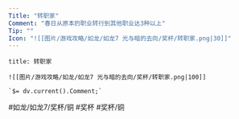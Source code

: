 ```yaml
---
Title: "转职家"
Comment: "春日从原本的职业转行到其他职业达3种以上"
Tip: ""
Icon: "![[图片/游戏攻略/如龙/如龙7 光与暗的去向/奖杯/转职家.png|30]]"
---
```

```ad-common-bronze-trophy
title: 转职家

![[图片/游戏攻略/如龙/如龙7 光与暗的去向/奖杯/转职家.png|100]]

`$= dv.current().Comment;`

```

#如龙/如龙7/奖杯/铜 #奖杯 #奖杯/铜
